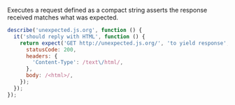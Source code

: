Executes a request defined as a compact string asserts the response received
matches what was expected.

```js
describe('unexpected.js.org', function () {
  it('should reply with HTML', function () {
    return expect('GET http://unexpected.js.org/', 'to yield response', {
      statusCode: 200,
      headers: {
        'Content-Type': /text\/html/,
      },
      body: /<html>/,
    });
  });
});
```
